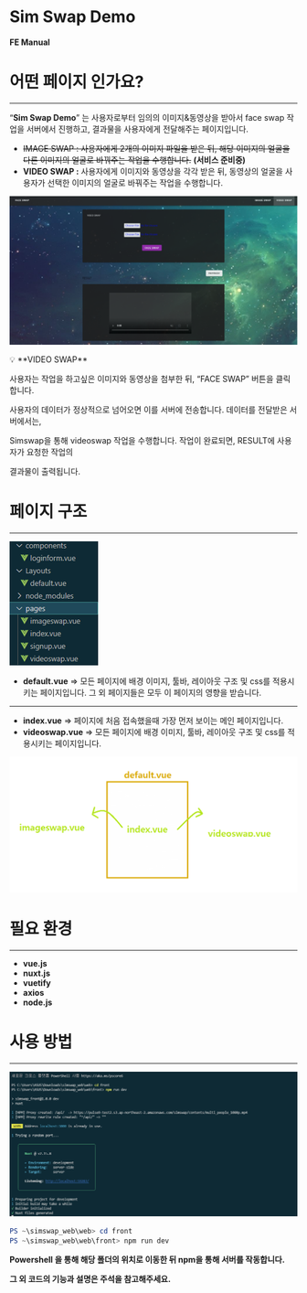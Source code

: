 # Sim Swap Demo

**FE Manual**

# 어떤 페이지 인가요?

---

“**Sim Swap Demo**” 는 사용자로부터 임의의 이미지&동영상을 받아서 face swap 작업을 서버에서 진행하고, 결과물을 사용자에게 전달해주는 페이지입니다.

- ~~IMAGE SWAP :  사용자에게 2개의 이미지 파일을 받은 뒤,  해당 이미지의 얼굴을 다른 이미지의 얼굴로 바꿔주는 작업을 수행합니다.~~  **(서비스 준비중)**
- **VIDEO SWAP :** 사용자에게 이미지와 동영상을 각각 받은 뒤, 동영상의 얼굴을 사용자가 선택한 이미지의 얼굴로 바꿔주는 작업을 수행합니다.

![Untitled](Sim%20Swap%20D%20a377c/Untitled.png)

<aside>
💡 **VIDEO SWAP**

</aside>

 사용자는 작업을 하고싶은 이미지와 동영상을 첨부한 뒤,  “FACE SWAP” 버튼을 클릭합니다.

사용자의 데이터가 정상적으로 넘어오면 이를 서버에 전송합니다.  데이터를 전달받은 서버에서는,

Simswap을 통해 videoswap 작업을 수행합니다. 작업이 완료되면, RESULT에 사용자가 요청한 작업의

결과물이 출력됩니다.

# 페이지 구조

---

![Untitled](Sim%20Swap%20D%20a377c/Untitled%201.png)

- **default.vue** ⇒ 모든 페이지에 배경 이미지, 툴바, 레이아웃 구조 및 css를 적용시키는 페이지입니다.  그 외 페이지들은 모두 이 페이지의 영향을 받습니다.

---

- **index.vue** ⇒ 페이지에 처음 접속했을때 가장 먼저 보이는 메인 페이지입니다.
- **videoswap.vue** ⇒ 모든 페이지에 배경 이미지, 툴바, 레이아웃 구조 및 css를 적용시키는 페이지입니다.

![Untitled](Sim%20Swap%20D%20a377c/Untitled%202.png)

# 필요 환경

---

- **vue.js**
- **nuxt.js**
- **vuetify**
- **axios**
- **node.js**

# 사용 방법

---

![Untitled](Sim%20Swap%20D%20a377c/Untitled%203.png)

```powershell
PS ~\simswap_web\web> cd front
PS ~\simswap_web\web\front> npm run dev
```

**Powershell 을 통해 해당 폴더의 위치로 이동한 뒤 npm을 통해 서버를 작동합니다.**

**그 외 코드의 기능과 설명은 주석을 참고해주세요.**
